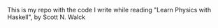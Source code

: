 This is my repo with the code I write while reading "Learn Physics with Haskell", by Scott N. Walck
